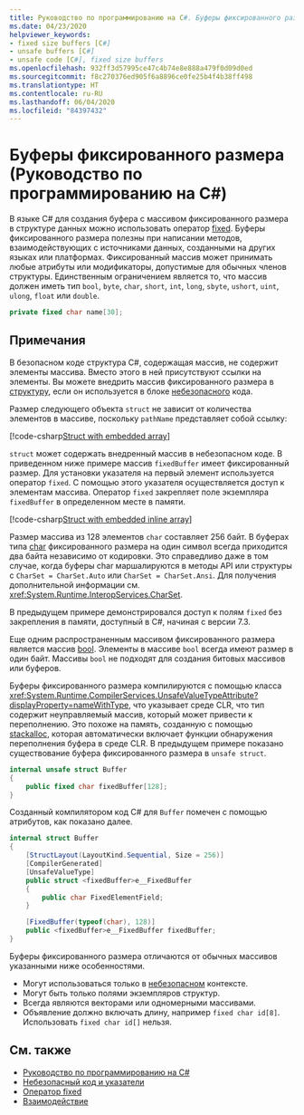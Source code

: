 ```yaml
---
title: Руководство по программированию на C#. Буферы фиксированного размера
ms.date: 04/23/2020
helpviewer_keywords:
- fixed size buffers [C#]
- unsafe buffers [C#]
- unsafe code [C#], fixed size buffers
ms.openlocfilehash: 932ff3d57995ce47c4b74e8e888a479f0d09d0ed
ms.sourcegitcommit: f8c270376ed905f6a8896ce0fe25b4f4b38ff498
ms.translationtype: HT
ms.contentlocale: ru-RU
ms.lasthandoff: 06/04/2020
ms.locfileid: "84397432"
---
```

# <a name="fixed-size-buffers-c-programming-guide"></a>Буферы фиксированного размера (Руководство по программированию на C#)

В языке C# для создания буфера с массивом фиксированного размера в структуре данных можно использовать оператор [fixed](../../language-reference/keywords/fixed-statement.md). Буферы фиксированного размера полезны при написании методов, взаимодействующих с источниками данных, созданными на других языках или платформах. Фиксированный массив может принимать любые атрибуты или модификаторы, допустимые для обычных членов структуры. Единственным ограничением является то, что массив должен иметь тип `bool`, `byte`, `char`, `short`, `int`, `long`, `sbyte`, `ushort`, `uint`, `ulong`, `float` или `double`.

```csharp
private fixed char name[30];
```

## <a name="remarks"></a>Примечания

В безопасном коде структура C#, содержащая массив, не содержит элементы массива. Вместо этого в ней присутствуют ссылки на элементы. Вы можете внедрить массив фиксированного размера в [структуру](../../language-reference/builtin-types/struct.md), если он используется в блоке [небезопасного](../../language-reference/keywords/unsafe.md) кода.

Размер следующего объекта `struct` не зависит от количества элементов в массиве, поскольку `pathName` представляет собой ссылку:

[!code-csharp[Struct with embedded array](snippets/FixedKeywordExamples.cs#6)]

`struct` может содержать внедренный массив в небезопасном коде. В приведенном ниже примере массив `fixedBuffer` имеет фиксированный размер. Для установки указателя на первый элемент используется оператор `fixed`. С помощью этого указателя осуществляется доступ к элементам массива. Оператор `fixed` закрепляет поле экземпляра `fixedBuffer` в определенном месте в памяти.

[!code-csharp[Struct with embedded inline array](snippets/FixedKeywordExamples.cs#7)]

Размер массива из 128 элементов `char` составляет 256 байт. В буферах типа [char](../../language-reference/builtin-types/char.md) фиксированного размера на один символ всегда приходится два байта независимо от кодировки. Это справедливо даже в том случае, когда буферы char маршалируются в методы API или структуры с `CharSet = CharSet.Auto` или `CharSet = CharSet.Ansi`. Для получения дополнительной информации см. <xref:System.Runtime.InteropServices.CharSet>.

В предыдущем примере демонстрировался доступ к полям `fixed` без закрепления в памяти, доступный в C#, начиная с версии 7.3.

Еще одним распространенным массивом фиксированного размера является массив [bool](../../language-reference/builtin-types/bool.md). Элементы в массиве `bool` всегда имеют размер в один байт. Массивы `bool` не подходят для создания битовых массивов или буферов.

Буферы фиксированного размера компилируются с помощью класса <xref:System.Runtime.CompilerServices.UnsafeValueTypeAttribute?displayProperty=nameWithType>, что указывает среде CLR, что тип содержит неуправляемый массив, который может привести к переполнению. Это похоже на память, созданную с помощью [stackalloc](../../language-reference/operators/stackalloc.md), которая автоматически включает функции обнаружения переполнения буфера в среде CLR. В предыдущем примере показано существование буфера фиксированного размера в `unsafe struct`.

```csharp
internal unsafe struct Buffer
{
    public fixed char fixedBuffer[128];
}
```

Созданный компилятором код C# для `Buffer` помечен с помощью атрибутов, как показано далее.

```csharp
internal struct Buffer
{
    [StructLayout(LayoutKind.Sequential, Size = 256)]
    [CompilerGenerated]
    [UnsafeValueType]
    public struct <fixedBuffer>e__FixedBuffer
    {
        public char FixedElementField;
    }

    [FixedBuffer(typeof(char), 128)]
    public <fixedBuffer>e__FixedBuffer fixedBuffer;
}
```

Буферы фиксированного размера отличаются от обычных массивов указанными ниже особенностями.

- Могут использоваться только в [небезопасном](../../language-reference/keywords/unsafe.md) контексте.
- Могут быть только полями экземпляров структур.
- Всегда являются векторами или одномерными массивами.
- Объявление должно включать длину, например `fixed char id[8]`. Использовать `fixed char id[]` нельзя.

## <a name="see-also"></a>См. также

- [Руководство по программированию на C#](../index.md)
- [Небезопасный код и указатели](index.md)
- [Оператор fixed](../../language-reference/keywords/fixed-statement.md)
- [Взаимодействие](../interop/index.md)
